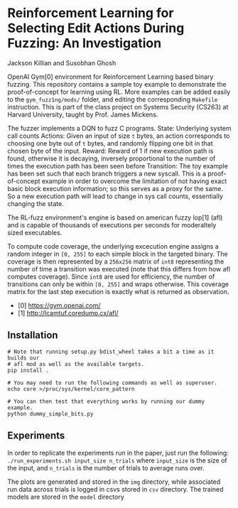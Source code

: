 # Reinforcement Learning for Selecting Edit Actions During Fuzzing: An Investigation

Jackson Killian and Susobhan Ghosh

OpenAI Gym[0] environment for Reinforcement Learning based binary fuzzing. 
This repository contains a sample toy example to demonstrate the proof-of-concept
for learning using RL. More examples can be added easily to the 
`gym_fuzz1ng/mods/` folder, and editing the corresponding `Makefile`
instruction. This is part of the class project on Systems Security (CS263)
at Harvard University, taught by Prof. James Mickens.

The fuzzer implements a DQN to fuzz C programs.
State: Underlying system call counts 
Actions: Given an input of size `t` bytes, an action corresponds to choosing one 
byte out of `t` bytes, and randomly flipping one bit in that chosen byte
of the input. 
Reward: Reward of 1 if new execution path is found, otherwise it is decaying, inversely
proportional to the number of times the execution path has been seen before
Transition: The toy example has been set such that each branch triggers a new syscall.
This is a proof-of-concept example in order to overcome the limitation of not having
exact basic block execution information; so this serves as a proxy for the same.
So a new execution path will lead to change in sys call counts, essentially changing the 
state.

The RL-fuzz environment's engine is based on american fuzzy lop[1] (afl) and is 
capable of thousands of executions per seconds for moderaltely sized executables.

To compute code coverage, the underlying excecution engine assigns a random integer
in `[0, 255]` to each simple block in the targeted binary.  The coverage is
then represented by a `256x256` matrix of `int8` representing the number of
time a transition was executed (note that this differs from how afl computes
coverage). Since `int8` are used for efficiency, the number of transitions can
only be within `[0, 255]` and wraps otherwise. This coverage matrix for the
last step execution is exactly what is returned as observation.

- [0] https://gym.openai.com/
- [1] http://lcamtuf.coredump.cx/afl/

## Installation

```
# Note that running setup.py bdist_wheel takes a bit a time as it builds our
# afl mod as well as the available targets.
pip install .

# You may need to run the following commands as well as superuser.
echo core >/proc/sys/kernel/core_pattern

# You can then test that everything works by running our dummy example.
python dummy_simple_bits.py
```

## Experiments

In order to replicate the experiments run in the paper, just run the following:
`./run_experiments.sh input_size n_trials`
where `input_size` is the size of the input, and `n_trials` is the number of trials to average runs over.

The plots are generated and stored in the `img` directory, while associated run data across
trials is logged in csvs stored in `csv` directory. The trained models are stored in the 
`model` directory